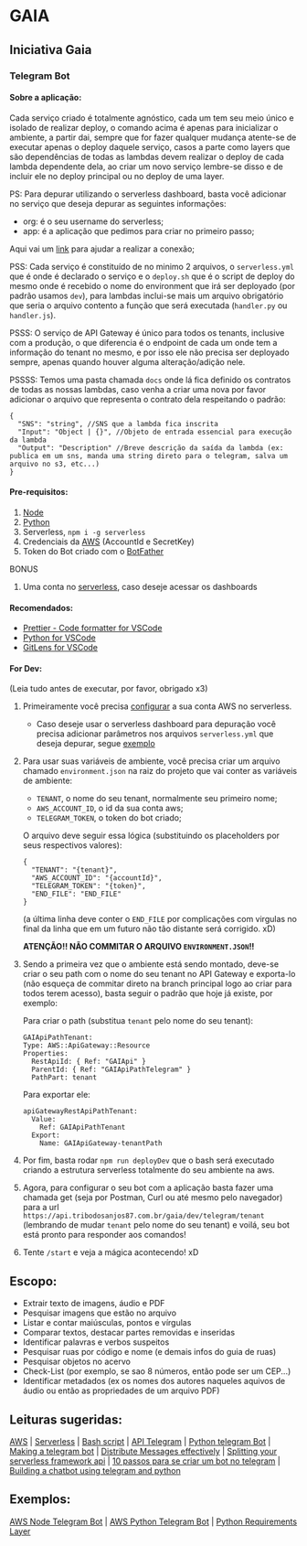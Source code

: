 # GAIA

## Iniciativa Gaia

### Telegram Bot

#### Sobre a aplicação:

Cada serviço criado é totalmente agnóstico, cada um tem seu meio único e isolado de realizar deploy, o comando acima é apenas para inicializar o ambiente, a partir dai, sempre que for fazer qualquer mudança atente-se de executar apenas o deploy daquele serviço, casos a parte como layers que são dependências de todas as lambdas devem realizar o deploy de cada lambda dependente dela, ao criar um novo serviço lembre-se disso e de incluir ele no deploy principal ou no deploy de uma layer.

PS: Para depurar utilizando o serverless dashboard, basta você adicionar no serviço que deseja depurar as seguintes informações:

- org: é o seu username do serverless;
- app: é a aplicação que pedimos para criar no primeiro passo;

Aqui vai um [link](https://serverless.com/framework/docs/dashboard#enabling-the-dashboard-on-existing-serverless-framework-services) para ajudar a realizar a conexão;

PSS: Cada serviço é constituído de no minimo 2 arquivos, o `serverless.yml` que é onde é declarado o serviço e o `deploy.sh` que é o script de deploy do mesmo onde é recebido o nome do environment que irá ser deployado (por padrão usamos `dev`), para lambdas inclui-se mais um arquivo obrigatório que seria o arquivo contento a função que será executada (`handler.py` ou `handler.js`).

PSSS: O serviço de API Gateway é único para todos os tenants, inclusive com a produção, o que diferencia é o endpoint de cada um onde tem a informação do tenant no mesmo, e por isso ele não precisa ser deployado sempre, apenas quando houver alguma alteração/adição nele.

PSSSS: Temos uma pasta chamada `docs` onde lá fica definido os contratos de todas as nossas lambdas, caso venha a criar uma nova por favor adicionar o arquivo que representa o contrato dela respeitando o padrão:

```
{
  "SNS": "string", //SNS que a lambda fica inscrita
  "Input": "Object | {}", //Objeto de entrada essencial para execução da lambda
  "Output": "Description" //Breve descrição da saída da lambda (ex: publica em um sns, manda uma string direto para o telegram, salva um arquivo no s3, etc...)
}
```

#### Pre-requisitos:

1. [Node](https://nodejs.org/en/)
2. [Python](https://www.python.org)
3. Serverless, `npm i -g serverless`
4. Credenciais da [AWS](https://aws.amazon.com/pt/) (AccountId e SecretKey)
5. Token do Bot criado com o [BotFather](https://telegram.me/BotFather)

BONUS

1. Uma conta no [serverless](https://dashboard.serverless.com), caso deseje acessar os dashboards

#### Recomendados:

- [Prettier - Code formatter for VSCode](https://marketplace.visualstudio.com/items?itemName=esbenp.prettier-vscode)
- [Python for VSCode](https://marketplace.visualstudio.com/items?itemName=ms-python.python)
- [GitLens for VSCode](https://marketplace.visualstudio.com/items?itemName=eamodio.gitlens)

#### For Dev:

(Leia tudo antes de executar, por favor, obrigado x3)

1. Primeiramente você precisa [configurar](https://serverless.com/framework/docs/providers/aws/cli-reference/config-credentials) a sua conta AWS no serverless.

   - Caso deseje usar o serverless dashboard para depuração você precisa adicionar parâmetros nos arquivos `serverless.yml` que deseja depurar, segue [exemplo](https://serverless.com/framework/docs/dashboard/#enabling-the-dashboard-on-existing-serverless-framework-services)

2. Para usar suas variáveis de ambiente, você precisa criar um arquivo chamado `environment.json` na raiz do projeto que vai conter as variáveis de ambiente:

   - `TENANT`, o nome do seu tenant, normalmente seu primeiro nome;
   - `AWS_ACCOUNT_ID`, o id da sua conta aws;
   - `TELEGRAM_TOKEN`, o token do bot criado;

   O arquivo deve seguir essa lógica (substituindo os placeholders por seus respectivos valores):

   ```
   {
     "TENANT": "{tenant}",
     "AWS_ACCOUNT_ID": "{accountId}",
     "TELEGRAM_TOKEN": "{token}",
     "END_FILE": "END_FILE"
   }
   ```

   (a última linha deve conter o `END_FILE` por complicações com virgulas no final da linha que em um futuro não tão distante será corrigido. xD)

   <strong>ATENÇÃO!! NÃO COMMITAR O ARQUIVO `ENVIRONMENT.JSON`!!</strong>

3. Sendo a primeira vez que o ambiente está sendo montado, deve-se criar o seu path com o nome do seu tenant no API Gateway e exporta-lo (não esqueça de commitar direto na branch principal logo ao criar para todos terem acesso), basta seguir o padrão que hoje já existe, por exemplo:

   Para criar o path (substitua `tenant` pelo nome do seu tenant):

   ```
   GAIApiPathTenant:
   Type: AWS::ApiGateway::Resource
   Properties:
     RestApiId: { Ref: "GAIApi" }
     ParentId: { Ref: "GAIApiPathTelegram" }
     PathPart: tenant
   ```

   Para exportar ele:

   ```
   apiGatewayRestApiPathTenant:
     Value:
       Ref: GAIApiPathTenant
     Export:
       Name: GAIApiGateway-tenantPath
   ```

4. Por fim, basta rodar `npm run deployDev` que o bash será executado criando a estrutura serverless totalmente do seu ambiente na aws.

5. Agora, para configurar o seu bot com a aplicação basta fazer uma chamada get (seja por Postman, Curl ou até mesmo pelo navegador) para a url `https://api.tribodosanjos87.com.br/gaia/dev/telegram/tenant` (lembrando de mudar `tenant` pelo nome do seu tenant) e voilá, seu bot está pronto para responder aos comandos!

6. Tente `/start` e veja a mágica acontecendo! xD

## Escopo:

- Extrair texto de imagens, áudio e PDF
- Pesquisar imagens que estão no arquivo
- Listar e contar maiúsculas, pontos e vírgulas
- Comparar textos, destacar partes removidas e inseridas
- Identificar palavras e verbos suspeitos
- Pesquisar ruas por código e nome (e demais infos do guia de ruas)
- Pesquisar objetos no acervo
- Check-List (por exemplo, se sao 8 números, então pode ser um CEP...)
- Identificar metadados (ex os nomes dos autores naqueles aquivos de áudio ou então as propriedades de um arquivo PDF)

## Leituras sugeridas:

[AWS](https://docs.aws.amazon.com) |
[Serverless](https://serverless.com/framework/docs/providers/aws/) |
[Bash script](https://www.devmedia.com.br/introducao-ao-shell-script-no-linux/25778) |
[API Telegram](https://core.telegram.org/bots/api) |
[Python telegram Bot](https://python-telegram-bot.org) |
[Making a telegram bot](https://www.sohamkamani.com/blog/2016/09/21/making-a-telegram-bot) |
[Distribute Messages effectively](epsagon.com/blog/distribute-messages-effectively-in-serverless-applications/) |
[Splitting your serverless framework api](https://www.gorillastack.com/news/splitting-your-serverless-framework-api-on-aws/) |
[10 passos para se criar um bot no telegram](https://medium.com/tht-things-hackers-team/10-passos-para-se-criar-um-bot-no-telegram-3c1848e404c4) |
[Building a chatbot using telegram and python](https://www.codementor.io/garethdwyer/building-a-chatbot-using-telegram-and-python-part-2-sqlite-databse-backend-m7o96jger)

## Exemplos:

[AWS Node Telegram Bot](https://github.com/serverless/examples/tree/9cdeee0e5694df595cde75acb03e33a5492ade8c/aws-node-telegram-echo-bot) |
[AWS Python Telegram Bot](https://github.com/serverless/examples/tree/cba47ffe0ef2ecf8180497db814ca8e40f9c1210/aws-python-telegram-bot) |
[Python Requirements Layer](https://github.com/serverless-components/python-requirements-layer)
